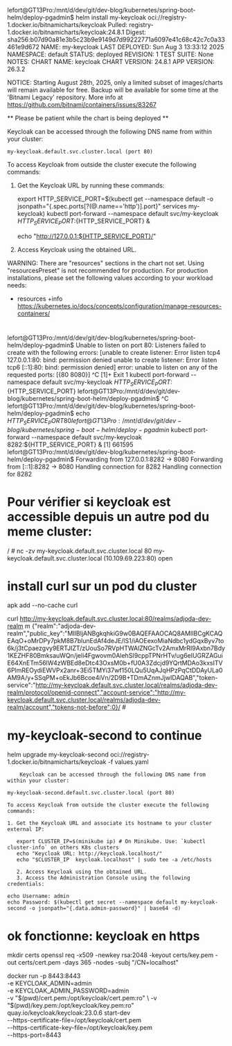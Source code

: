
lefort@GT13Pro:/mnt/d/dev/git/dev-blog/kubernetes/spring-boot-helm/deploy-pgadmin$ helm install my-keycloak oci://registry-1.docker.io/bitnamicharts/keycloak
Pulled: registry-1.docker.io/bitnamicharts/keycloak:24.8.1
Digest: sha256:b07d90a81e3b5c23b9e9149d7d99222771a6097e41c68c42c7c0a33461e9d672
NAME: my-keycloak
LAST DEPLOYED: Sun Aug  3 13:33:12 2025
NAMESPACE: default
STATUS: deployed
REVISION: 1
TEST SUITE: None
NOTES:
CHART NAME: keycloak
CHART VERSION: 24.8.1
APP VERSION: 26.3.2

NOTICE: Starting August 28th, 2025, only a limited subset of images/charts will remain available for free. Backup will be available for some time at the 'Bitnami Legacy' repository. More info at https://github.com/bitnami/containers/issues/83267

** Please be patient while the chart is being deployed **

Keycloak can be accessed through the following DNS name from within your cluster:

    my-keycloak.default.svc.cluster.local (port 80)

To access Keycloak from outside the cluster execute the following commands:

1. Get the Keycloak URL by running these commands:

   export HTTP_SERVICE_PORT=$(kubectl get --namespace default -o jsonpath="{.spec.ports[?(@.name=='http')].port}" services my-keycloak)
   kubectl port-forward --namespace default svc/my-keycloak ${HTTP_SERVICE_PORT}:${HTTP_SERVICE_PORT} &

   echo "http://127.0.0.1:${HTTP_SERVICE_PORT}/"

2. Access Keycloak using the obtained URL.

WARNING: There are "resources" sections in the chart not set. Using "resourcesPreset" is not recommended for production. For production installations, please set the following values according to your workload needs:
- resources
  +info https://kubernetes.io/docs/concepts/configuration/manage-resources-containers/



# 

lefort@GT13Pro:/mnt/d/dev/git/dev-blog/kubernetes/spring-boot-helm/deploy-pgadmin$ Unable to listen on port 80: Listeners failed to create with the following errors: [unable to create listener: Error listen tcp4 127.0.0.1:80: bind: permission denied unable to create listener: Error listen tcp6 [::1]:80: bind: permission denied]
error: unable to listen on any of the requested ports: [{80 8080}]
^C
[1]+  Exit 1                  kubectl port-forward --namespace default svc/my-keycloak ${HTTP_SERVICE_PORT}:${HTTP_SERVICE_PORT}
lefort@GT13Pro:/mnt/d/dev/git/dev-blog/kubernetes/spring-boot-helm/deploy-pgadmin$ ^C
lefort@GT13Pro:/mnt/d/dev/git/dev-blog/kubernetes/spring-boot-helm/deploy-pgadmin$ echo ${HTTP_SERVICE_PORT}
80
lefort@GT13Pro:/mnt/d/dev/git/dev-blog/kubernetes/spring-boot-helm/deploy-pgadmin$ kubectl port-forward --namespace default svc/my-keycloak 8282:${HTTP_SERVICE_PORT} &
[1] 661595
lefort@GT13Pro:/mnt/d/dev/git/dev-blog/kubernetes/spring-boot-helm/deploy-pgadmin$ Forwarding from 127.0.0.1:8282 -> 8080
Forwarding from [::1]:8282 -> 8080
Handling connection for 8282
Handling connection for 8282


# Pour vérifier si keycloak est accessible depuis un autre pod du meme cluster: 
/ # nc -zv my-keycloak.default.svc.cluster.local 80
my-keycloak.default.svc.cluster.local (10.109.69.223:80) open


# install curl sur un pod du cluster 
apk add --no-cache curl

curl  http://my-keycloak.default.svc.cluster.local:80/realms/adjoda-dev-realm
m
{"realm":"adjoda-dev-realm","public_key":"MIIBIjANBgkqhkiG9w0BAQEFAAOCAQ8AMIIBCgKCAQEAqO+oMrDPy7pkM8B7blunEdAf4deJE/lS1/iAOEexoMiaNdbc1ydGqxByv7to6k/j3tCpaezgvy9ERTJIZT/zUouSo7RVpHTWAlZNGcTv2AmxMrRI9Axbn7Bdy1KEZHF80BmksauWQn/jeli4Fgwovm0AlehSI9cppTPNrHTv/ug6eIUGRZAGuiE64XnETm56lW4zWBEd8eDtc43OxsM0b+fU0A3Zdcjd9YQrtMDAo3kxsITV6PlmREOydiEWVPx2anr+3Ei5TMYi37wf150LQu5UqAJqHPzPqCtDDAyULa0AM9A/y+SSqPM+oEkJb6Bcoe4iVn/2D9B+TDmAZnmJjwIDAQAB","token-service":"http://my-keycloak.default.svc.cluster.local/realms/adjoda-dev-realm/protocol/openid-connect","account-service":"http://my-keycloak.default.svc.cluster.local/realms/adjoda-dev-realm/account","tokens-not-before":0}/ #



# my-keycloak-second to continue
helm upgrade my-keycloak-second oci://registry-1.docker.io/bitnamicharts/keycloak -f values.yaml

        Keycloak can be accessed through the following DNS name from within your cluster:

    my-keycloak-second.default.svc.cluster.local (port 80)

    To access Keycloak from outside the cluster execute the following commands:
    
    1. Get the Keycloak URL and associate its hostname to your cluster external IP:
    
       export CLUSTER_IP=$(minikube ip) # On Minikube. Use: `kubectl cluster-info` on others K8s clusters
       echo "Keycloak URL: http://keycloak.localhost/"
       echo "$CLUSTER_IP  keycloak.localhost" | sudo tee -a /etc/hosts
    
       2. Access Keycloak using the obtained URL.
       3. Access the Administration Console using the following credentials:
    
    echo Username: admin
    echo Password: $(kubectl get secret --namespace default my-keycloak-second -o jsonpath="{.data.admin-password}" | base64 -d)



# ok fonctionne: keycloak en https
mkdir certs
openssl req -x509 -newkey rsa:2048 -keyout certs/key.pem -out certs/cert.pem -days 365 -nodes -subj "/CN=localhost"


docker run -p 8443:8443 \
-e KEYCLOAK_ADMIN=admin \
-e KEYCLOAK_ADMIN_PASSWORD=admin \
-v "$(pwd)/cert.pem:/opt/keycloak/cert.pem:ro" \
-v "$(pwd)/key.pem:/opt/keycloak/key.pem:ro" \
quay.io/keycloak/keycloak:23.0.6 start-dev \
--https-certificate-file=/opt/keycloak/cert.pem \
--https-certificate-key-file=/opt/keycloak/key.pem \
--https-port=8443
